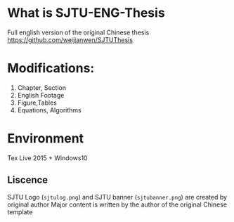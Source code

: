 # What is SJTU-ENG-Thesis

Full english version of the original Chinese thesis
https://github.com/weijianwen/SJTUThesis

# Modifications:
1. Chapter, Section
2. English Footage
3. Figure,Tables
4. Equations, Algorithms

# Environment
Tex Live 2015 + Windows10

## Liscence

SJTU Logo (`sjtulog.png`) and SJTU banner (`sjtubanner.png`) are created by original author
Major content is written by the author of the original Chinese template
